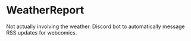 # WeatherReport
Not actually involving the weather. Discord bot to automatically message RSS updates for webcomics.
